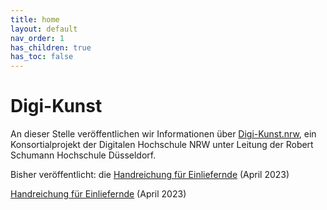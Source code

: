 ```yaml
---
title: home
layout: default
nav_order: 1
has_children: true
has_toc: false
---
```


# Digi-Kunst 

An dieser Stelle veröffentlichen wir Informationen über [Digi-Kunst.nrw](https://www.rsh-duesseldorf.de/musikhochschule/wir-ueber-uns/digi-kunstnrw/), ein Konsortialprojekt der Digitalen Hochschule NRW unter Leitung der Robert Schumann Hochschule Düsseldorf.  

Bisher veröffentlicht: die [Handreichung für Einliefernde](https://digi-kunst.github.io/Handreichung/) (April 2023)

[Handreichung für Einliefernde](./docs/Handreichung.md) (April 2023)
